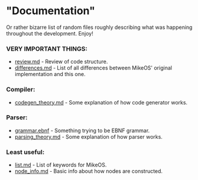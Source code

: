 # "Documentation"

Or rather bizarre list of random files roughly describing what was happening
throughout the development. Enjoy!

### VERY IMPORTANT THINGS:

- [review.md](review.md) - Review of code structure.
- [differences.md](differences.md) - List of all differences between MikeOS'
original implementation and this one.

### Compiler:

- [codegen_theory.md](codegen_theory.md) - Some explanation of how code
generator works.

### Parser:

- [grammar.ebnf](grammar.ebnf) - Something trying to be EBNF grammar.
- [parsing_theory.md](parsing_theory.md) - Some explanation of how parser works.

### Least useful:

- [list.md](list.md) - List of keywords for MikeOS.
- [node_info.md](node_info.md) - Basic info about how nodes are constructed.
